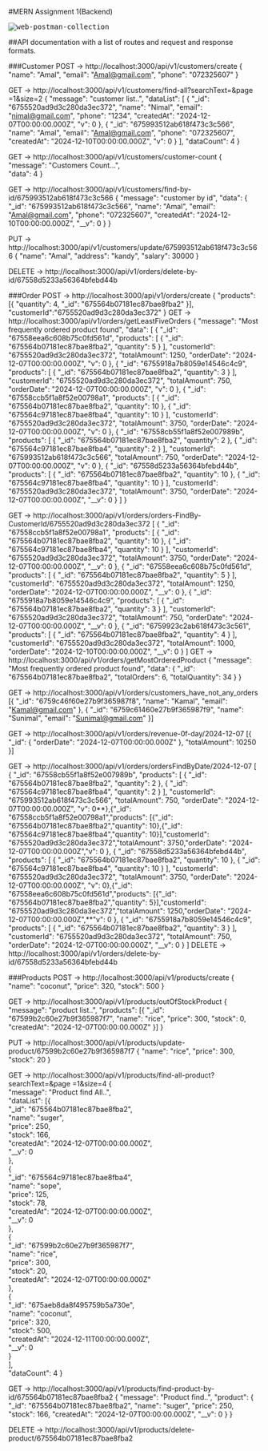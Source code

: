 #MERN Assignment 1(Backend)

<kbd>
  <img src="./assets/web-postman.png"  alt="web-postman-collection"/>
</kbd>

##API documentation with a list of routes and request and response formats.

###Customer
POST -> http://localhost:3000/api/v1/customers/create
{
"name": "Amal",
"email": "Amal@gmail.com",
"phone": "072325607"
}

GET -> http://localhost:3000/api/v1/customers/find-all?searchText=&page =1&size=2
{
"message": "customer list..",
"dataList": [
{
"_id": "6755520ad9d3c280da3ec372",
"name": "Nimal",
"email": "nimal@gmail.com",
"phone": "1234",
"createdAt": "2024-12-07T00:00:00.000Z",
"v": 0
},
{
"_id": "675993512ab618f473c3c566",
"name": "Amal",
"email": "Amal@gmail.com",
"phone": "072325607",
"createdAt": "2024-12-10T00:00:00.000Z",
"v": 0
}
],
"dataCount": 4
}

GET -> http://localhost:3000/api/v1/customers/customer-count
{   
"message": "Customers Count...",   
"data": 4
}

GET -> http://localhost:3000/api/v1/customers/find-by-id/675993512ab618f473c3c566
{
"message": "customer by id",
"data": {
"_id": "675993512ab618f473c3c566",
"name": "Amal",
"email": "Amal@gmail.com",
"phone": "072325607",
"createdAt": "2024-12-10T00:00:00.000Z",
"__v": 0
}
}

PUT -> http://localhost:3000/api/v1/customers/update/675993512ab618f473c3c566
{
"name": "Amal",
"address": "kandy",
"salary": 30000
}

DELETE -> http://localhost:3000/api/v1/orders/delete-by-id/67558d5233a56364bfebd44b

###Order
POST -> http://localhost:3000/api/v1/orders/create
{
"products":[{
"quantity": 4,
"_id":  "675564b07181ec87bae8fba2"
}],
"customerId":"6755520ad9d3c280da3ec372"
}
GET -> http://localhost:3000/api/v1/orders/getLeastFiveOrders
{
"message": "Most frequently ordered product found",
"data": [
{
"_id": "67558eea6c608b75c0fd561d",
"products": [
{
"_id": "675564b07181ec87bae8fba2",
"quantity": 5
}
],
"customerId": "6755520ad9d3c280da3ec372",
"totalAmount": 1250,
"orderDate": "2024-12-07T00:00:00.000Z",
"v": 0
},
{
"_id": "6755918a7b8059e14546c4c9",
"products": [
{
"_id": "675564b07181ec87bae8fba2",
"quantity": 3
}
],
"customerId": "6755520ad9d3c280da3ec372",
"totalAmount": 750,
"orderDate": "2024-12-07T00:00:00.000Z",
"v": 0
},
{
"_id": "67558ccb5f1a8f52e00798a1",
"products": [
{
"_id": "675564b07181ec87bae8fba2",
"quantity": 10
},
{
"_id": "675564c97181ec87bae8fba4",
"quantity": 10
}
],
"customerId": "6755520ad9d3c280da3ec372",
"totalAmount": 3750,
"orderDate": "2024-12-07T00:00:00.000Z",
"v": 0
},
{
"_id": "67558cb55f1a8f52e007989b",
"products": [
{
"_id": "675564b07181ec87bae8fba2",
"quantity": 2
},
{
"_id": "675564c97181ec87bae8fba4",
"quantity": 2
}
],
"customerId": "675993512ab618f473c3c566",
"totalAmount": 750,
"orderDate": "2024-12-07T00:00:00.000Z",
"v": 0
},
{
"_id": "67558d5233a56364bfebd44b",
"products": [
{
"_id": "675564b07181ec87bae8fba2",
"quantity": 10
},
{
"_id": "675564c97181ec87bae8fba4",
"quantity": 10
}
],
"customerId": "6755520ad9d3c280da3ec372",
"totalAmount": 3750,
"orderDate": "2024-12-07T00:00:00.000Z",
"__v": 0
}
]
}

GET -> http://localhost:3000/api/v1/orders/orders-FindBy-CustomerId/6755520ad9d3c280da3ec372
[
{
"_id": "67558ccb5f1a8f52e00798a1",
"products": [
{
"_id": "675564b07181ec87bae8fba2",
"quantity": 10
},
{
"_id": "675564c97181ec87bae8fba4",
"quantity": 10
}
],
"customerId": "6755520ad9d3c280da3ec372",
"totalAmount": 3750,
"orderDate": "2024-12-07T00:00:00.000Z",
"__v": 0
},
{
"_id": "67558eea6c608b75c0fd561d",
"products": [
{
"_id": "675564b07181ec87bae8fba2",
"quantity": 5
}
],
"customerId": "6755520ad9d3c280da3ec372",
"totalAmount": 1250,
"orderDate": "2024-12-07T00:00:00.000Z",
"__v": 0
},
{
"_id": "6755918a7b8059e14546c4c9",
"products": [
{
"_id": "675564b07181ec87bae8fba2",
"quantity": 3
}
],
"customerId": "6755520ad9d3c280da3ec372",
"totalAmount": 750,
"orderDate": "2024-12-07T00:00:00.000Z",
"__v": 0
},
{
"_id": "6759923c2ab618f473c3c561",
"products": [
{
"_id": "675564b07181ec87bae8fba2",
"quantity": 4
}
],
"customerId": "6755520ad9d3c280da3ec372",
"totalAmount": 1000,
"orderDate": "2024-12-10T00:00:00.000Z",
"__v": 0
}
]
GET -> http://localhost:3000/api/v1/orders/getMostOrderedProduct
{
"message": "Most frequently ordered product found",
"data": { "_id": "675564b07181ec87bae8fba2", "totalOrders": 6, "totalQuantity": 34 }
}

GET -> http://localhost:3000/api/v1/orders/customers_have_not_any_orders
[{
"_id": "6759c46f60e27b9f365987f8",
"name": "Kamal",
"email": "Kamal@gmail.com"
},
{
"_id": "6759c61460e27b9f365987f9",
"name": "Sunimal",
"email": "Sunimal@gmail.com"
}]

GET -> http://localhost:3000/api/v1/orders/revenue-0f-day/2024-12-07
[{
"_id": {
"orderDate": "2024-12-07T00:00:00.000Z"
},
"totalAmount": 10250
}]

GET -> http://localhost:3000/api/v1/orders/ordersFindByDate/2024-12-07
[
{
"_id": "67558cb55f1a8f52e007989b",
"products": [
{
"_id": "675564b07181ec87bae8fba2",
"quantity": 2
},
{
"_id": "675564c97181ec87bae8fba4",
"quantity": 2
}
],
"customerId": "675993512ab618f473c3c566",
"totalAmount": 750,
"orderDate": "2024-12-07T00:00:00.000Z",
"v": 0**},{"_id": "67558ccb5f1a8f52e00798a1","products": [{"_id": "675564b07181ec87bae8fba2","quantity": 10},{"_id": "675564c97181ec87bae8fba4","quantity": 10}],"customerId": "6755520ad9d3c280da3ec372","totalAmount": 3750,"orderDate": "2024-12-07T00:00:00.000Z","v": 0
},
{
"_id": "67558d5233a56364bfebd44b",
"products": [
{
"_id": "675564b07181ec87bae8fba2",
"quantity": 10
},
{
"_id": "675564c97181ec87bae8fba4",
"quantity": 10
}
],
"customerId": "6755520ad9d3c280da3ec372",
"totalAmount": 3750,
"orderDate": "2024-12-07T00:00:00.000Z",
"v": 0},{"_id": "67558eea6c608b75c0fd561d","products": [{"_id": "675564b07181ec87bae8fba2","quantity": 5}],"customerId": "6755520ad9d3c280da3ec372","totalAmount": 1250,"orderDate": "2024-12-07T00:00:00.000Z",**"v": 0
},
{
"_id": "6755918a7b8059e14546c4c9",
"products": [
{
"_id": "675564b07181ec87bae8fba2",
"quantity": 3
}
],
"customerId": "6755520ad9d3c280da3ec372",
"totalAmount": 750,
"orderDate": "2024-12-07T00:00:00.000Z",
"__v": 0
}
]
DELETE -> http://localhost:3000/api/v1/orders/delete-by-id/67558d5233a56364bfebd44b

###Products
POST -> http://localhost:3000/api/v1/products/create
{
"name": "coconut",
"price": 320,
"stock": 500
}

GET -> http://localhost:3000/api/v1/products/outOfStockProduct
{
"message": "product list..",
"products": [{
"_id": "67599b2c60e27b9f365987f7",
"name": "rice",
"price": 300,
"stock": 0,
"createdAt": "2024-12-07T00:00:00.000Z"
}]
}

PUT -> http://localhost:3000/api/v1/products/update-product/67599b2c60e27b9f365987f7
{
"name": "rice",
"price": 300,
"stock": 20
}

GET -> http://localhost:3000/api/v1/products/find-all-product?searchText=&page =1&size=4
{   
"message": "Product find All..",   
"dataList": [{           
"_id": "675564b07181ec87bae8fba2",           
"name": "suger",           
"price": 250,           
"stock": 166,           
"createdAt": "2024-12-07T00:00:00.000Z",           
"__v": 0       
},       
{           
"_id": "675564c97181ec87bae8fba4",           
"name": "sope",           
"price": 125,           
"stock": 78,           
"createdAt": "2024-12-07T00:00:00.000Z",           
"__v": 0       
},       
{           
"_id": "67599b2c60e27b9f365987f7",           
"name": "rice",           
"price": 300,           
"stock": 20,           
"createdAt": "2024-12-07T00:00:00.000Z"       
},       
{           
"_id": "675aeb8da8f495759b5a730e",           
"name": "coconut",           
"price": 320,           
"stock": 500,           
"createdAt": "2024-12-11T00:00:00.000Z",           
"__v": 0       
}   
],   
"dataCount": 4
}

GET -> http://localhost:3000/api/v1/products/find-product-by-id/675564b07181ec87bae8fba2
{
"message": "Product find..",
"product": {
"_id": "675564b07181ec87bae8fba2",
"name": "suger",
"price": 250,
"stock": 166,
"createdAt": "2024-12-07T00:00:00.000Z",
"__v": 0
}
}

DELETE -> http://localhost:3000/api/v1/products/delete-product/675564b07181ec87bae8fba2
